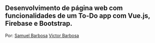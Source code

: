<h2>Desenvolvimento de página web com funcionalidades de um To-Do app com Vue.js, Firebase e Bootstrap.</h2>
Por:
<a href="https://github.com/MrSamwell">Samuel Barbosa</a>
<a href="https://github.com/vldbarbosa">Victor Barbosa</a>
